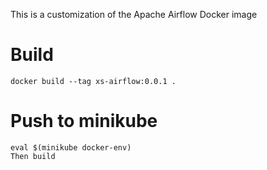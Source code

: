 This is a customization of the Apache Airflow Docker image

# Build
```
docker build --tag xs-airflow:0.0.1 .
```

# Push to minikube
```
eval $(minikube docker-env)
Then build
```